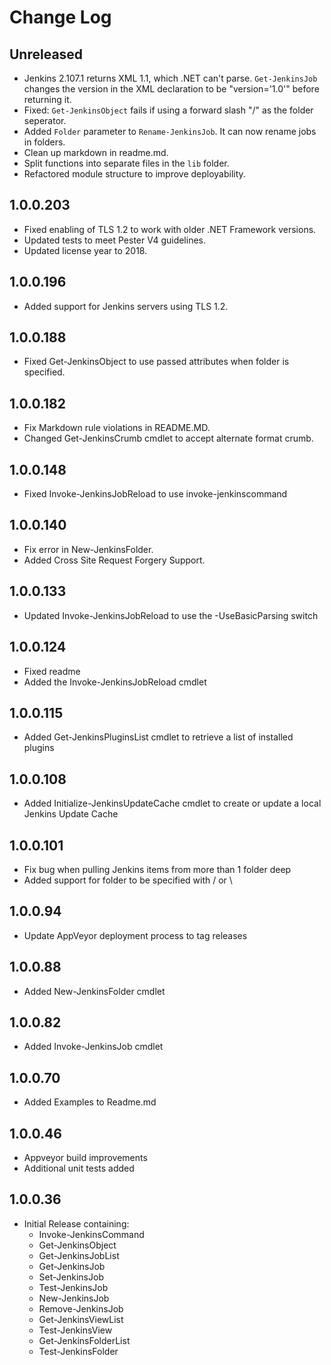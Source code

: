 # Change Log

## Unreleased

- Jenkins 2.107.1 returns XML 1.1, which .NET can't parse. `Get-JenkinsJob`
  changes the version in the XML declaration to be "version='1.0'" before
  returning it.
- Fixed: `Get-JenkinsObject` fails if using a forward slash "/" as the
  folder seperator.
- Added `Folder` parameter to `Rename-JenkinsJob`. It can now rename jobs
  in folders.
- Clean up markdown in readme.md.
- Split functions into separate files in the `lib` folder.
- Refactored module structure to improve deployability.

## 1.0.0.203

- Fixed enabling of TLS 1.2 to work with older .NET Framework versions.
- Updated tests to meet Pester V4 guidelines.
- Updated license year to 2018.

## 1.0.0.196

- Added support for Jenkins servers using TLS 1.2.

## 1.0.0.188

- Fixed Get-JenkinsObject to use passed attributes when folder is specified.

## 1.0.0.182

- Fix Markdown rule violations in README.MD.
- Changed Get-JenkinsCrumb cmdlet to accept alternate format crumb.

## 1.0.0.148

- Fixed Invoke-JenkinsJobReload to use invoke-jenkinscommand

## 1.0.0.140

- Fix error in New-JenkinsFolder.
- Added Cross Site Request Forgery Support.

## 1.0.0.133

- Updated Invoke-JenkinsJobReload to use the -UseBasicParsing switch

## 1.0.0.124

- Fixed readme
- Added the Invoke-JenkinsJobReload cmdlet

## 1.0.0.115

- Added Get-JenkinsPluginsList cmdlet to retrieve a list of installed plugins

## 1.0.0.108

- Added Initialize-JenkinsUpdateCache cmdlet to create or update a local Jenkins
  Update Cache

## 1.0.0.101

- Fix bug when pulling Jenkins items from more than 1 folder deep
- Added support for folder to be specified with / or \

## 1.0.0.94

- Update AppVeyor deployment process to tag releases

## 1.0.0.88

- Added New-JenkinsFolder cmdlet

## 1.0.0.82

- Added Invoke-JenkinsJob cmdlet

## 1.0.0.70

- Added Examples to Readme.md

## 1.0.0.46

- Appveyor build improvements
- Additional unit tests added

## 1.0.0.36

- Initial Release containing:
  - Invoke-JenkinsCommand
  - Get-JenkinsObject
  - Get-JenkinsJobList
  - Get-JenkinsJob
  - Set-JenkinsJob
  - Test-JenkinsJob
  - New-JenkinsJob
  - Remove-JenkinsJob
  - Get-JenkinsViewList
  - Test-JenkinsView
  - Get-JenkinsFolderList
  - Test-JenkinsFolder

